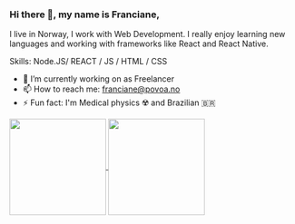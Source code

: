 ### Hi there 👋, my name is Franciane,

I live in Norway, I work with Web Development. I really enjoy learning new languages and working with frameworks like React and React Native.

Skills:  Node.JS/ REACT / JS / HTML / CSS

- 🔭 I’m currently working on as Freelancer  
- 📫 How to reach me: franciane@povoa.no
- ⚡ Fun fact: I'm Medical physics ☢️ and Brazilian 🇧🇷

<div>
<a href="https://github.com/anuraghazra/github-readme-stats">
  <img align="center" src="https://github-readme-stats.vercel.app/api?username=francianepovoa&show_icons=true" height="170px" />
</a>
 
 
<a href="https://github.com/anuraghazra/github-readme-stats"  >
<img align="center" src="https://github-readme-stats.vercel.app/api/top-langs/?username=francianepovoa&layout=compact" height="170px" />
</a>
</div>
